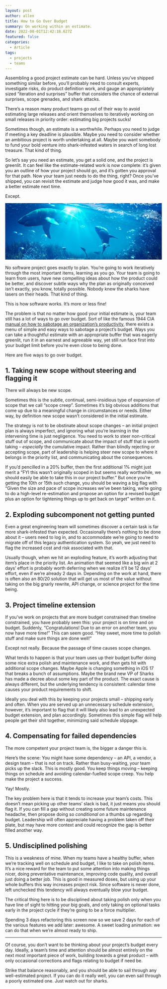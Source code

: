 ```yaml
---
layout: post
author: allen
title: How to Go Over Budget
summary: On working within an estimate.
date: 2022-08-01T12:42:18.627Z
featured: false
categories:
  - Article
tags:
  - projects
  - teams
---
```


Assembling a good project estimate can be hard. Unless you’ve shipped something similar before, you’ll probably need to consult experts, investigate risks, do product definition work, and gauge an appropriately sized “iteration and surprises” buffer that considers the chance of external surprises, scope grenades, and shark attacks.

There’s a reason many product teams go out of their way to avoid estimating large releases and orient themselves to iteratively working on small releases in priority order: estimating big projects sucks!

Sometimes though, an estimate is a worthwhile. Perhaps you need to judge if meeting a key deadline is plausible. Maybe you need to consider whether an ambitious project is worth undertaking at all. Maybe you want somebody to fund your bold venture into shark-infested waters in search of long lost treasure. That kind of thing.

So let’s say you need an estimate, you get a solid one, and the project is greenlit. It can feel like the estimate-related work is now complete: it’s given you an outline of how your project should go, and it’s gotten you approval for that path. Now your team just needs to do the thing, right? Once you’ve shipped, you can revisit the estimate and judge how good it was, and make a better estimate next time.

Except.

<img src="/images/2022/sharks-istock.jpg" >

No software project goes exactly to plan. You’re going to work iteratively through the most important items, learning as you go. Your team is going to learn from users, have new compelling ideas about how the product could be better, and discover subtle ways why the plan as originally conceived isn’t exactly, you know, totally possible. Nobody knew the sharks have lasers on their heads. That kind of thing.

This is how software works. It’s more or less fine!

The problem is that no matter how good your initial estimate is, your team still has a lot of ways to go over budget. Sort of like the famous 1944 CIA [manual on how to sabotage an organization’s productivity](https://www.hsdl.org/?abstract&did=750070), there exists a menu of simple and easy ways to sabotage a project’s budget. Ways you can take a thoughtful estimate with an appropriate buffer that was eagerly greenlit, run it in an earnest and agreeable way, yet still run face first into your budget limit before you’re even close to being done.

Here are five ways to go over budget.

## 1. Taking new scope without steering and flagging it
There will always be new scope.

Sometimes this is the subtle, continual, semi-insidious type of expansion of scope that we call “scope creep”. Sometimes it’s big obvious additions that come up due to a meaningful change in circumstances or needs. Either way, by definition new scope wasn’t considered in the initial estimate.

The strategy is not to be obstinate about scope changes – an initial project plan is always imperfect, and ignoring what you’re learning in the intervening time is just negligence. You need to work to steer non-critical stuff out of scope, and communicate about the impact of stuff that *is* worth taking – *especially* the cumulative impact. Rather than blindly rejecting or accepting scope, part of leadership is helping steer new scope to where it belongs in the priority list, and communicating about the consequences.

If you’d pencilled in a 20% buffer, then the first additional 1% might just merit a “FYI this wasn’t originally scoped in but seems really worthwhile, we should easily be able to take this in our project buffer.” But once you’re getting the 10th or 15th such change, you should be waving a big flag with “Given the size and pace of scope increases we’ve been taking, we’re going to do a high-level re-estimation and propose an option for a revised budget plus an option for tightening things up to get back on target” written on it.

## 2. Exploding subcomponent not getting punted
Even a great engineering team will sometimes discover a certain task is far more shark-infested than expected. Occasionally there’s nothing to be done about it – users need to log in, and to accommodate we’re going to need to migrate off of this legacy authentication system. So yeah, we just need to flag the increased cost and risk associated with that.

Usually though, when we hit an exploding feature, it’s worth adjusting that item’s place in the priority list. An animation that seemed like a big win at 2 days’ effort is probably worth deferring when we realize it’ll be 12 days’ effort, even if we’re already 2 days in. Depending on the work at hand, there is often also an 80/20 solution that will get us most of the value without taking on the big gnarly rewrite, API change, or science project for the time being.

## 3. Project timeline extension
If you’ve work on projects that are more budget constrained than timeline constrained, you have probably seen this: your project is on time and on budget. Suddenly, “Congratulations! Due to an error on another team, you now have more time!” This can seem good. “Hey sweet, more time to polish stuff and make sure things are done well!”

Except not really. Because the passage of time causes scope changes.

What tends to happen is that your team uses up their budget buffer doing some nice extra polish and maintenance work, and *then* gets hit with additional scope changes. Maybe Apple is changing something in iOS 17 that breaks a bunch of assumptions. Maybe the brand new VP of Sharks has made a decree about some key part of the product. The exact cause is always different, but the underlying tendency is consistent: calendar time causes your product requirements to shift.

Ideally you deal with this by keeping your projects small – shipping early and often. When you are served up an unnecessary schedule extension, however, it’s important to flag that it will likely also lead to an unexpected budget extension, and plan accordingly. Sometimes this simple flag will help people get their shit together, minimizing said schedule slippage.

## 4. Compensating for failed dependencies
The more competent your project team is, the bigger a danger this is.

Here’s the scene: You might have some dependency – an API, a vendor, a design team – that is not on track. Rather than busy-waiting, your team picks up the slack. This is mostly good. You keep things moving – keeping things on schedule and avoiding calendar-fuelled scope creep. You help make the project a success.

Yay! Mostly.

The key problem here is that it tends to increase your team’s costs. This doesn’t mean picking up other teams’ slack is bad, it just means you should flag it. If you can fill a gap without creating some future maintenance headache, then propose doing so *conditional on* a thumbs up regarding budget. Leadership will often appreciate having a problem taken off their plate, but may have more context and could recognize the gap is better filled another way.

## 5. Undisciplined polishing
This is a weakness of mine. When my teams have a healthy buffer, when we’re tracking well on schedule and budget, I like to take on polish items. It’s a nice reward for the team to put some attention into making things nicer, doing preventative maintenance, improving code quality, and overall just doing a better job. This is good in measured doses, but using up your whole buffers this way increases project risk. Since software is never done, left unchecked this tendency will always eventually blow your budget. 

The critical thing here is to be disciplined about taking polish only when you have line of sight to hitting your big goals, and only taking on optional tasks early in the project cycle if they’re going to be a force multiplier.

Spending 3 days refactoring this screen now so we save 2 days for each of the various features we add later: awesome. A sweet loading animation: we can do that when we’re almost ready to ship.

---

Of course, you don’t want to be thinking about your project’s budget every day. Ideally, a team’s time and attention should be almost entirely on the next most important piece of work, building towards a great product – with only occasional corrections and flags relating to budget if need be.

Strike that balance reasonably, and you should be able to sail through any well-estimated project. If you can do it really well, you can even sail through a poorly estimated one. Just watch out for sharks.
